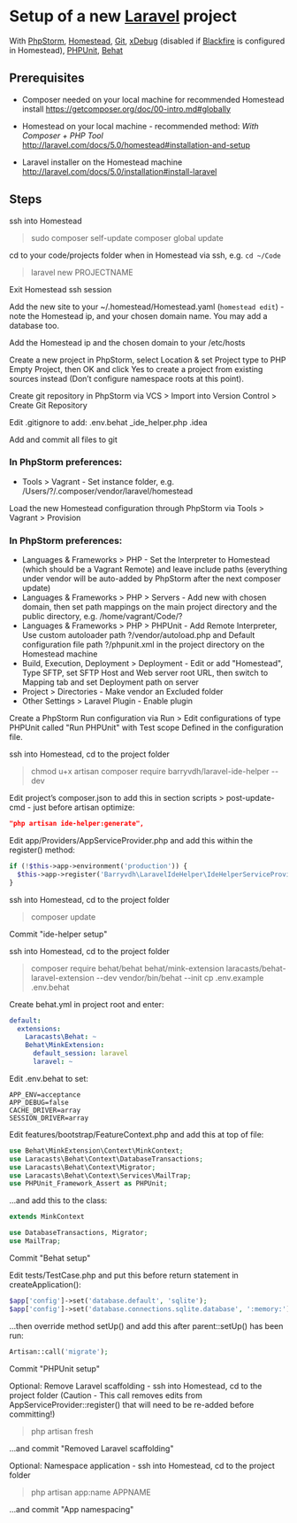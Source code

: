 # Setup of a new [Laravel](http://laravel.com) project
With [PhpStorm](https://www.jetbrains.com/phpstorm/), [Homestead](https://github.com/laravel/homestead), [Git](http://git-scm.com), [xDebug](http://xdebug.org) (disabled if [Blackfire](https://blackfire.io) is configured in Homestead), [PHPUnit](https://phpunit.de), [Behat](http://behat.org/)

## Prerequisites
- Composer needed on your local machine for recommended Homestead install
https://getcomposer.org/doc/00-intro.md#globally

- Homestead on your local machine - recommended method: _With Composer + PHP Tool_
http://laravel.com/docs/5.0/homestead#installation-and-setup

- Laravel installer on the Homestead machine
http://laravel.com/docs/5.0/installation#install-laravel

## Steps
ssh into Homestead
> sudo composer self-update
> composer global update

cd to your code/projects folder when in Homestead via ssh, e.g. `cd ~/Code`
> laravel new PROJECTNAME

Exit Homestead ssh session

Add the new site to your ~/.homestead/Homestead.yaml (`homestead edit`) - note the Homestead ip, and your chosen domain name. You may add a database too.

Add the Homestead ip and the chosen domain to your /etc/hosts

Create a new project in PhpStorm, select Location & set Project type to PHP Empty Project, then OK and click Yes to create a project from existing sources instead (Don’t configure namespace roots at this point).

Create git repository in PhpStorm via VCS > Import into Version Control > Create Git Repository

Edit .gitignore to add:
.env.behat
_ide_helper.php
.idea

Add and commit all files to git

### In PhpStorm preferences:
- Tools > Vagrant - Set instance folder, e.g. /Users/?/.composer/vendor/laravel/homestead

Load the new Homestead configuration through PhpStorm via Tools > Vagrant > Provision

### In PhpStorm preferences:
- Languages & Frameworks > PHP - Set the Interpreter to Homestead (which should be a Vagrant Remote) and leave include paths (everything under vendor will be auto-added by PhpStorm after the next composer update)
- Languages & Frameworks > PHP > Servers - Add new with chosen domain, then set path mappings on the main project directory and the public directory, e.g. /home/vagrant/Code/?
- Languages & Frameworks > PHP > PHPUnit - Add Remote Interpreter, Use custom autoloader path ?/vendor/autoload.php and Default configuration file path ?/phpunit.xml in the project directory on the Homestead machine
- Build, Execution, Deployment > Deployment - Edit or add "Homestead", Type SFTP, set SFTP Host and Web server root URL, then switch to Mapping tab and set Deployment path on server
- Project > Directories - Make vendor an Excluded folder
- Other Settings > Laravel Plugin - Enable plugin

Create a PhpStorm Run configuration via Run > Edit configurations of type PHPUnit called "Run PHPUnit" with Test scope Defined in the configuration file.

ssh into Homestead, cd to the project folder
> chmod u+x artisan
> composer require barryvdh/laravel-ide-helper --dev

Edit project’s composer.json to add this in section scripts > post-update-cmd - just before artisan optimize:
```json
"php artisan ide-helper:generate",
```

Edit app/Providers/AppServiceProvider.php and add this within the register() method:
```php
if (!$this->app->environment('production')) {
  $this->app->register('Barryvdh\LaravelIdeHelper\IdeHelperServiceProvider');
}
```

ssh into Homestead, cd to the project folder
> composer update

Commit "ide-helper setup"

ssh into Homestead, cd to the project folder
> composer require behat/behat behat/mink-extension laracasts/behat-laravel-extension --dev
> vendor/bin/behat --init
> cp .env.example .env.behat

Create behat.yml in project root and enter:
```yml
default:
  extensions:
    Laracasts\Behat: ~
    Behat\MinkExtension:
      default_session: laravel
      laravel: ~
```

Edit .env.behat to set:
```
APP_ENV=acceptance
APP_DEBUG=false
CACHE_DRIVER=array
SESSION_DRIVER=array
```

Edit features/bootstrap/FeatureContext.php and add this at top of file:
```php
use Behat\MinkExtension\Context\MinkContext;
use Laracasts\Behat\Context\DatabaseTransactions;
use Laracasts\Behat\Context\Migrator;
use Laracasts\Behat\Context\Services\MailTrap;
use PHPUnit_Framework_Assert as PHPUnit;
```
…and add this to the class:
```php
extends MinkContext
```
```php
use DatabaseTransactions, Migrator;
use MailTrap;
```

Commit "Behat setup"

Edit tests/TestCase.php and put this before return statement in createApplication():
```php
$app['config']->set('database.default', 'sqlite');
$app['config']->set('database.connections.sqlite.database', ':memory:');
```
…then override method setUp() and add this after parent::setUp() has been run:
```php
Artisan::call('migrate');
```

Commit "PHPUnit setup"

Optional: Remove Laravel scaffolding - ssh into Homestead, cd to the project folder
(Caution - This call removes edits from AppServiceProvider::register() that will need to be re-added before committing!)
> php artisan fresh

…and commit "Removed Laravel scaffolding"

Optional: Namespace application - ssh into Homestead, cd to the project folder
> php artisan app:name APPNAME

…and commit "App namespacing"
